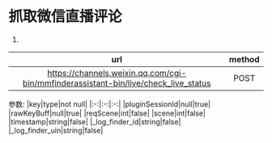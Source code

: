 # 抓取微信直播评论


1. 
|url|method|
|:-:|:-:|
|https://channels.weixin.qq.com/cgi-bin/mmfinderassistant-bin/live/check_live_status|POST|

参数:
|key|type|not null|
|:-:|:-:|:-:|
|pluginSessionId|null|true|
|rawKeyBuff|null|true|
|reqScene|int|false|
|scene|int|false|
|timestamp|string|false|
|_log_finder_id|string|false|
|_log_finder_uin|string|false|
